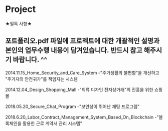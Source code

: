 # Project
★필독 사항★

포트폴리오.pdf 파일에 프로젝트에 대한 개괄적인 설명과 본인의 업무수행 내용이 담겨있습니다.
반드시 참고 해주시기 바랍니다. ^^
------------------------------------------------------------------

2014.11.15_Home_Security_and_Care_System
-"주거생활의 불편함"을 개선하고 "주거자의 안전귀가"를 책임지는 시스템

2014.12.04_Design_Shopping_Mall 
-"의류 디자인 전자상거래"의 진흥을 위한 쇼핑몰

2018.05.20_Secure_Chat_Program 
-"보안성이 뛰어난 채팅 프로그램"

2018.6.20_Labor_Contract_Management_System_Based_On_Blockchain 
-"블록체인을 활용한 근로 계약서 관리 시스템"
